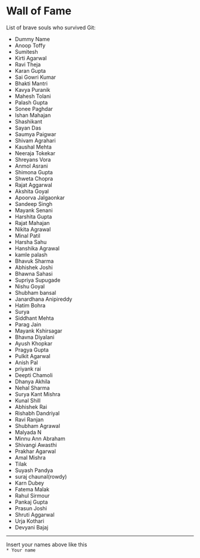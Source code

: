 # Wall of Fame


List of brave souls who survived Git:
* Dummy Name
* Anoop Toffy
* Sumitesh
* Kirti Agarwal
* Ravi Theja
* Karan Gupta
* Sai Gowri Kumar
* Bhakti Mantri
* Kavya Puranik
* Mahesh Tolani
* Palash Gupta
* Sonee Paghdar
* Ishan Mahajan
* Shashikant
* Sayan Das
* Saumya Paigwar
* Shivam Agrahari 
* Kaushal Mehta
* Neeraja Tokekar
* Shreyans Vora
* Anmol Asrani
* Shimona Gupta
* Shweta Chopra
* Rajat Aggarwal
* Akshita Goyal
* Apoorva Jalgaonkar
* Sandeep Singh
* Mayank Senani
* Harshita Gupta
* Rajat Mahajan
* Nikita Agrawal
* Minal Patil
* Harsha Sahu
* Hanshika Agrawal
* kamle palash
* Bhavuk Sharma
* Abhishek Joshi
* Bhawna Sahasi
* Supriya Supugade
* Nishu Goyal
* Shubham bansal 
* Janardhana Anipireddy
* Hatim Bohra
* Surya
* Siddhant Mehta
* Parag Jain
* Mayank Kshirsagar
* Bhavna Diyalani
* Ayush Khopkar
* Pragya Gupta
* Pulkit Agarwal
* Anish Pal
* priyank rai 
* Deepti Chamoli
* Dhanya Akhila
* Nehal Sharma
* Surya Kant Mishra
* Kunal Shill
* Abhishek Rai
* Rishabh Dandriyal
* Ravi Ranjan
* Shubham Agrawal
* Malyada N
* Minnu Ann Abraham
* Shivangi Awasthi
* Prakhar Agarwal
* Amal Mishra
* Tilak
* Suyash Pandya
* suraj chaunal(rowdy)
* Karn Dubey
* Fatema Malak
* Rahul Sirmour
* Pankaj Gupta
* Prasun Joshi
* Shruti Aggarwal
* Urja Kothari
* Devyani Bajaj

---
Insert your names above like this\
`* Your name`
